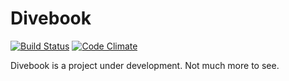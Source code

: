 # Divebook

[![Build Status](https://secure.travis-ci.org/naoisegolden/divebook.png)](http://travis-ci.org/naoisegolden/divebook) [![Code Climate](https://codeclimate.com/badge.png)](https://codeclimate.com/github/naoisegolden/divebook)

Divebook is a project under development. Not much more to see.